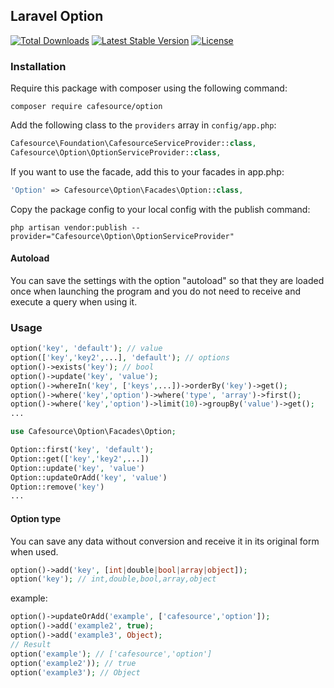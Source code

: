 ## Laravel Option

<p>
<a href="https://packagist.org/packages/cafesource/option"><img src="https://img.shields.io/packagist/dt/cafesource/option" alt="Total Downloads"></a>
<a href="https://packagist.org/packages/cafesource/option"><img src="https://img.shields.io/packagist/v/cafesource/option" alt="Latest Stable Version"></a>
<a href="https://packagist.org/packages/cafesource/option"><img src="https://img.shields.io/packagist/l/cafesource/option" alt="License"></a>
</p>

### Installation

Require this package with composer using the following command:

```shell
composer require cafesource/option
```

Add the following class to the `providers` array in `config/app.php`:

```php
Cafesource\Foundation\CafesourceServiceProvider::class,
Cafesource\Option\OptionServiceProvider::class,
```

If you want to use the facade, add this to your facades in app.php:

```php
'Option' => Cafesource\Option\Facades\Option::class,
```

Copy the package config to your local config with the publish command:

```shell
php artisan vendor:publish --provider="Cafesource\Option\OptionServiceProvider"
```

#### Autoload

You can save the settings with the option "autoload" so that they are loaded once when launching the program and you do
not need to receive and execute a query when using it.

### Usage

```php
option('key', 'default'); // value
option(['key','key2',...], 'default'); // options
option()->exists('key'); // bool
option()->update('key', 'value');
option()->whereIn('key', ['keys',...])->orderBy('key')->get();
option()->where('key','option')->where('type', 'array')->first();
option()->where('key','option')->limit(10)->groupBy('value')->get();
...
```

```php
use Cafesource\Option\Facades\Option;

Option::first('key', 'default');
Option::get(['key','key2',...])
Option::update('key', 'value')
Option::updateOrAdd('key', 'value')
Option::remove('key')
...
```

#### Option type

You can save any data without conversion and receive it in its original form when used.

```php
option()->add('key', [int|double|bool|array|object]);
option('key'); // int,double,bool,array,object
```

example:

```php
option()->updateOrAdd('example', ['cafesource','option']);
option()->add('example2', true);
option()->add('example3', Object);
// Result 
option('example'); // ['cafesource','option']
option('example2')); // true
option('example3'); // Object
```